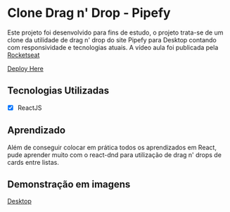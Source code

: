 # Clone Drag n' Drop - Pipefy

Este projeto foi desenvolvido para fins de estudo, o projeto trata-se de um clone da utilidade de drag n' drop do site Pipefy para Desktop contando com responsividade e tecnologias atuais. A vídeo aula foi publicada pela [Rocketseat](https://www.youtube.com/watch?v=awRtgpRsdTQ&t=3726s)

[Deploy Here](https://bit.ly/pipefy-clone-drag)

## Tecnologias Utilizadas

- [X] ReactJS

## Aprendizado

Além de conseguir colocar em prática todos os aprendizados em React, pude aprender muito com o react-dnd para utilização de drag n' drops de cards entre listas.

## Demonstração em imagens

[Desktop](https://prnt.sc/tsbrce)
